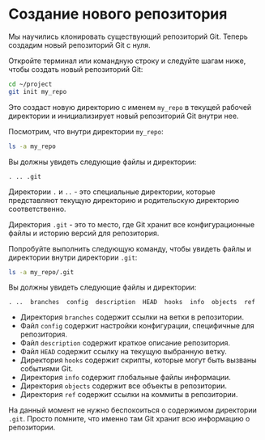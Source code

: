 # Создание нового репозитория

Мы научились клонировать существующий репозиторий Git. Теперь создадим новый репозиторий Git с нуля.

Откройте терминал или командную строку и следуйте шагам ниже, чтобы создать новый репозиторий Git:

```bash
cd ~/project
git init my_repo
```

Это создаст новую директорию с именем `my_repo` в текущей рабочей директории и инициализирует новый репозиторий Git внутри нее.

Посмотрим, что внутри директории `my_repo`:

```bash
ls -a my_repo
```

Вы должны увидеть следующие файлы и директории:

```plaintext
. .. .git
```

Директории `.` и `..` - это специальные директории, которые представляют текущую директорию и родительскую директорию соответственно.

Директория `.git` - это то место, где Git хранит все конфигурационные файлы и историю версий для репозитория.

Попробуйте выполнить следующую команду, чтобы увидеть файлы и директории внутри директории `.git`:

```bash
ls -a my_repo/.git
```

Вы должны увидеть следующие файлы и директории:

```plaintext
. ..  branches  config  description  HEAD  hooks  info  objects  ref
```

- Директория `branches` содержит ссылки на ветки в репозитории.
- Файл `config` содержит настройки конфигурации, специфичные для репозитория.
- Файл `description` содержит краткое описание репозитория.
- Файл `HEAD` содержит ссылку на текущую выбранную ветку.
- Директория `hooks` содержит скрипты, которые могут быть вызваны событиями Git.
- Директория `info` содержит глобальные файлы информации.
- Директория `objects` содержит все объекты в репозитории.
- Директория `ref` содержит ссылки на коммиты в репозитории.

На данный момент не нужно беспокоиться о содержимом директории `.git`. Просто помните, что именно там Git хранит всю информацию о репозитории.
